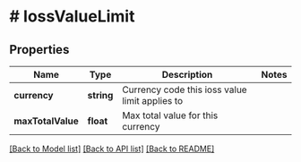 # # IossValueLimit

## Properties

Name | Type | Description | Notes
------------ | ------------- | ------------- | -------------
**currency** | **string** | Currency code this ioss value limit applies to |
**maxTotalValue** | **float** | Max total value for this currency |

[[Back to Model list]](../../README.md#models) [[Back to API list]](../../README.md#endpoints) [[Back to README]](../../README.md)
